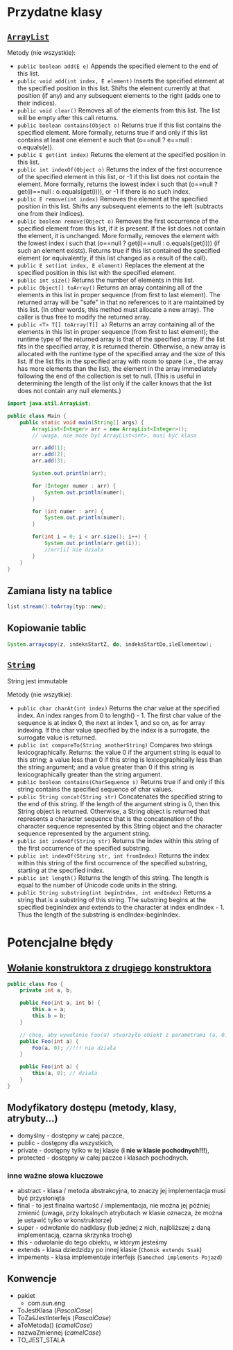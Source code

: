 # Przydatne klasy
## [`ArrayList`](https://docs.oracle.com/javase/8/docs/api/java/util/ArrayList.html)
Metody (nie wszystkie):
- `public boolean add(E e)`
Appends the specified element to the end of this list.
- `public void add(int index,
                E element)`
Inserts the specified element at the specified position in this list. Shifts the element currently at that position (if any) and any subsequent elements to the right (adds one to their indices).
- `public void clear()`
Removes all of the elements from this list. The list will be empty after this call returns.
- `public boolean contains(Object o)`
Returns true if this list contains the specified element. More formally, returns true if and only if this list contains at least one element e such that (o==null ? e==null : o.equals(e)).
- `public E get(int index)`
Returns the element at the specified position in this list.
- `public int indexOf(Object o)`
Returns the index of the first occurrence of the specified element in this list, or -1 if this list does not contain the element. More formally, returns the lowest index i such that (o==null ? get(i)==null : o.equals(get(i))), or -1 if there is no such index.
- `public E remove(int index)`
Removes the element at the specified position in this list. Shifts any subsequent elements to the left (subtracts one from their indices).
- `public boolean remove(Object o)`
Removes the first occurrence of the specified element from this list, if it is present. If the list does not contain the element, it is unchanged. More formally, removes the element with the lowest index i such that (o==null ? get(i)==null : o.equals(get(i))) (if such an element exists). Returns true if this list contained the specified element (or equivalently, if this list changed as a result of the call).
- `public E set(int index,
             E element)`
Replaces the element at the specified position in this list with the specified element.
- `public int size()`
Returns the number of elements in this list.
- `public Object[] toArray()`
Returns an array containing all of the elements in this list in proper sequence (from first to last element).
The returned array will be "safe" in that no references to it are maintained by this list. (In other words, this method must allocate a new array). The caller is thus free to modify the returned array.
- `public <T> T[] toArray(T[] a)`
Returns an array containing all of the elements in this list in proper sequence (from first to last element); the runtime type of the returned array is that of the specified array. If the list fits in the specified array, it is returned therein. Otherwise, a new array is allocated with the runtime type of the specified array and the size of this list.
If the list fits in the specified array with room to spare (i.e., the array has more elements than the list), the element in the array immediately following the end of the collection is set to null. (This is useful in determining the length of the list only if the caller knows that the list does not contain any null elements.)
```java
import java.util.ArrayList;

public class Main {
    public static void main(String[] args) {
        ArrayList<Integer> arr = new ArrayList<Integer>();
        // uwaga, nie może być ArrayList<int>, musi być klasa

        arr.add(1);
        arr.add(2);
        arr.add(3);

        System.out.println(arr);

        for (Integer numer : arr) {
            System.out.println(numer);
        }

        for (int numer : arr) {
            System.out.println(numer);
        }

        for(int i = 0; i < arr.size(); i++) {
            System.out.println(arr.get(i));
            //arr[i] nie działa
        }
    }
}
```

## Zamiana listy na tablice

```java
list.stream().toArray(typ::new);
```
## Kopiowanie tablic
```java
System.arraycopy(z, indeksStartZ, do, indeksStartDo,ileElementow);
```

## [`String`](https://docs.oracle.com/javase/8/docs/api/java/lang/String.html)
String jest immutable

Metody (nie wszytkie):
- `public char charAt(int index)`
Returns the char value at the specified index. An index ranges from 0 to length() - 1. The first char value of the sequence is at index 0, the next at index 1, and so on, as for array indexing.
If the char value specified by the index is a surrogate, the surrogate value is returned.
- `public int compareTo(String anotherString)`
Compares two strings lexicographically. Returns:
the value 0 if the argument string is equal to this string; a value less than 0 if this string is lexicographically less than the string argument; and a value greater than 0 if this string is lexicographically greater than the string argument.
- `public boolean contains(CharSequence s)`
Returns true if and only if this string contains the specified sequence of char values.
- `public String concat(String str)`
Concatenates the specified string to the end of this string.
If the length of the argument string is 0, then this String object is returned. Otherwise, a String object is returned that represents a character sequence that is the concatenation of the character sequence represented by this String object and the character sequence represented by the argument string.
- `public int indexOf(String str)`
Returns the index within this string of the first occurrence of the specified substring.
- `public int indexOf(String str, int fromIndex)`
Returns the index within this string of the first occurrence of the specified substring, starting at the specified index.
- `public int length()`
Returns the length of this string. The length is equal to the number of Unicode code units in the string.
- `public String substring(int beginIndex, int endIndex)`
Returns a string that is a substring of this string. The substring begins at the specified beginIndex and extends to the character at index endIndex - 1. Thus the length of the substring is endIndex-beginIndex.
# Potencjalne błędy
## [Wołanie konstruktora z drugiego konstruktora](https://stackoverflow.com/questions/285177/how-do-i-call-one-constructor-from-another-in-java)

```java
public class Foo {
    private int a, b;

    public Foo(int a, int b) {
        this.a = a;
        this.b = b;
    }

    // chcę, aby wywołanie Foo(a) stworzyło obiekt z parametrami (a, 0)
    public Foo(int a) {
        Foo(a, 0); //!!! nie działa
    }

    public Foo(int a) {
        this(a, 0); // działa
    }
}
```

## Modyfikatory dostępu (metody, klasy, atrybuty...)
- domyślny - dostępny w całej paczce,
- public - dostępny dla wszystkich,
- private - dostępny tylko w tej klasie (**i nie w klasie pochodnych!!!**),
- protected - dostępny w całej paczce i klasach pochodnych.
### inne ważne słowa kluczowe
- abstract - klasa / metoda abstrakcyjna, to znaczy jej implementacja musi być przysłonięta
- final - to jest finalna wartość / implementacja, nie można jej później zmienić (uwaga, przy lokalnych atrybutach w klasie oznacza, że można je ustawić tylko w konstruktorze)
- super - odwołanie do nadklasy (lub jednej z nich, najbliższej z daną implementacją, czarna skrzynka trochę)
- this - odwołanie do tego obiektu, w którym jesteśmy
- extends - klasa dziedzidzy po innej klasie (```Chomik extends Ssak```)
- impements - klasa implementuje interfejs (```Samochod implements Pojazd```)

## Konwencje
- pakiet
  - com.sun.eng
- ToJestKlasa (*PascalCase*)
- ToZaśJestInterfejs (*PascalCase*)
- aToMetoda() (*camelCase*)
- nazwaZmiennej (*camelCase*)
- TO_JEST_STALA

